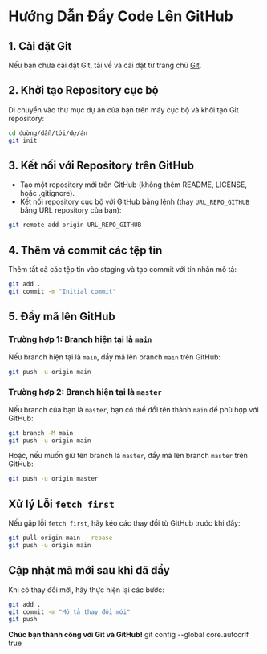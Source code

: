 # Hướng Dẫn Đẩy Code Lên GitHub

## 1. Cài đặt Git

Nếu bạn chưa cài đặt Git, tải về và cài đặt từ trang chủ [Git](https://git-scm.com/).

## 2. Khởi tạo Repository cục bộ

Di chuyển vào thư mục dự án của bạn trên máy cục bộ và khởi tạo Git repository:

```bash
cd đường/dẫn/tới/dự/án
git init
```

## 3. Kết nối với Repository trên GitHub

- Tạo một repository mới trên GitHub (không thêm README, LICENSE, hoặc .gitignore).
- Kết nối repository cục bộ với GitHub bằng lệnh (thay `URL_REPO_GITHUB` bằng URL repository của bạn):

```bash
git remote add origin URL_REPO_GITHUB
```

## 4. Thêm và commit các tệp tin

Thêm tất cả các tệp tin vào staging và tạo commit với tin nhắn mô tả:

```bash
git add .
git commit -m "Initial commit"
```

## 5. Đẩy mã lên GitHub

### Trường hợp 1: Branch hiện tại là `main`

Nếu branch hiện tại là `main`, đẩy mã lên branch `main` trên GitHub:

```bash
git push -u origin main
```

### Trường hợp 2: Branch hiện tại là `master`

Nếu branch của bạn là `master`, bạn có thể đổi tên thành `main` để phù hợp với GitHub:

```bash
git branch -M main
git push -u origin main
```

Hoặc, nếu muốn giữ tên branch là `master`, đẩy mã lên branch `master` trên GitHub:

```bash
git push -u origin master
```

## Xử lý Lỗi `fetch first`

Nếu gặp lỗi `fetch first`, hãy kéo các thay đổi từ GitHub trước khi đẩy:

```bash
git pull origin main --rebase
git push -u origin main
```

## Cập nhật mã mới sau khi đã đẩy

Khi có thay đổi mới, hãy thực hiện lại các bước:

```bash
git add .
git commit -m "Mô tả thay đổi mới"
git push
```

**Chúc bạn thành công với Git và GitHub!**
git config --global core.autocrlf true
